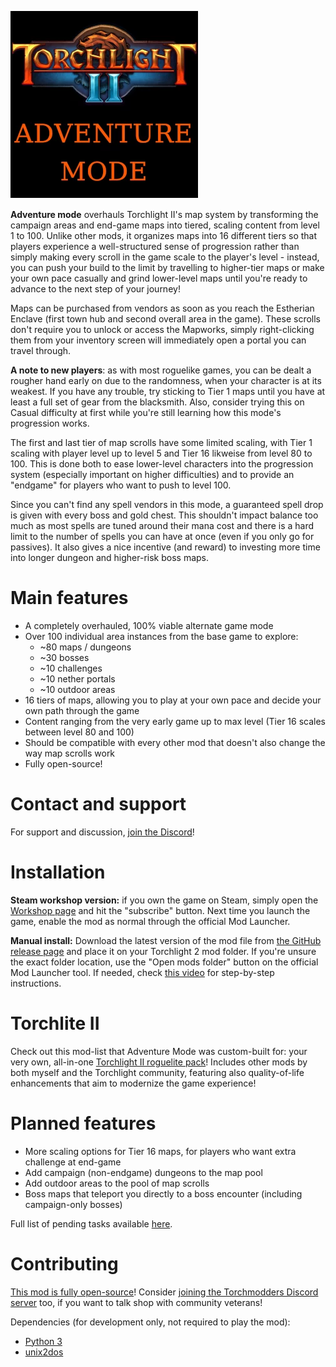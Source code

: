 ![cover](cover.webp)

**Adventure mode** overhauls Torchlight II's map system by transforming the campaign areas and end-game maps into tiered, scaling content from level 1 to 100. Unlike other mods, it organizes maps into 16 different tiers so that players experience a well-structured sense of progression rather than simply making every scroll in the game scale to the player's level - instead, you can push your build to the limit by travelling to higher-tier maps or make your own pace casually and grind lower-level maps until you're ready to advance to the next step of your journey!

Maps can be purchased from vendors as soon as you reach the Estherian Enclave (first town hub and second overall area in the game). These scrolls don't require you to unlock or access the Mapworks, simply right-clicking them from your inventory screen will immediately open a portal you can travel through.

**A note to new players**: as with most roguelike games, you can be dealt a rougher hand early on due to the randomness, when your character is at its weakest. If you have any trouble, try sticking to Tier 1 maps until you have at least a full set of gear from the blacksmith. Also, consider trying this on Casual difficulty at first while you're still learning how this mode's progression works.

The first and last tier of map scrolls have some limited scaling, with Tier 1 scaling with player level up to level 5 and Tier 16 likweise from level 80 to 100. This is done both to ease lower-level characters into the progression system (especially important on higher difficulties) and to provide an "endgame" for players who want to push to level 100.

Since you can't find any spell vendors in this mode, a guaranteed spell drop is given with every boss and gold chest. This shouldn't impact balance too much as most spells are tuned around their mana cost and there is a hard limit to the number of spells you can have at once (even if you only go for passives). It also gives a nice incentive (and reward) to investing more time into longer dungeon and higher-risk boss maps.

# Main features

* A completely overhauled, 100% viable alternate game mode
* Over 100 individual area instances from the base game to explore:
  * ~80 maps / dungeons
  * ~30 bosses
  * ~10 challenges
  * ~10 nether portals
  * ~10 outdoor areas
* 16 tiers of maps, allowing you to play at your own pace and decide your own path through the game
* Content ranging from the very early game up to max level (Tier 16 scales between level 80 and 100)
* Should be compatible with every other mod that doesn't also change the way map scrolls work
* Fully open-source!

# Contact and support

For support and discussion, [join the Discord](https://discord.gg/5sXXcwPCSP)!

# Installation

**Steam workshop version:** if you own the game on Steam, simply open the [Workshop page](https://steamcommunity.com/sharedfiles/filedetails/?id=2553033153) and hit the "subscribe" button. Next time you launch the game, enable the mod as normal through the official Mod Launcher.

**Manual install:** Download the latest version of the mod file from [the GitHub release page](https://github.com/tukkek/torchlight2-AdventureMode/releases) and place it on your Torchlight 2 mod folder. If you're unsure the exact folder location, use the "Open mods folder" button on the official Mod Launcher tool. If needed, check [this video](https://www.youtube.com/watch?v=e5KeocjLUiA) for step-by-step instructions.

# Torchlite II

Check out this mod-list that Adventure Mode was custom-built for: your very own, all-in-one [Torchlight II roguelite pack](https://steamcommunity.com/sharedfiles/filedetails/?id=2553012355)! Includes other mods by both myself and the Torchlight community, featuring also quality-of-life enhancements that aim to modernize the game experience!

# Planned features

* More scaling options for Tier 16 maps, for players who want extra challenge at end-game
* Add campaign (non-endgame) dungeons to the map pool
* Add outdoor areas to the pool of map scrolls
* Boss maps that teleport you directly to a boss encounter (including campaign-only bosses)

Full list of pending tasks available [here](https://github.com/tukkek/torchlight2-AdventureMode/issues).

# Contributing

[This mod is fully open-source](https://github.com/tukkek/torchlight2-AdventureMode)! Consider [joining the Torchmodders Discord server](http://torchmodders.com/torchmodders-discord/) too, if you want to talk shop with community veterans!

Dependencies (for development only, not required to play the mod):

* [Python 3](https://www.python.org/downloads/)
* [unix2dos](http://dos2unix.sourceforge.net/)
